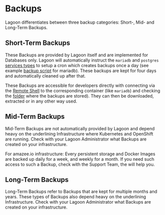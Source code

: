 # Backups

Lagoon differentiates between three backup categories: Short-, Mid- and Long-Term Backups.

## Short-Term Backups

These Backups are provided by Lagoon itself and are implemented for Databases only. Lagoon will automatically instruct the `mariadb` and `postgres` [services types](service_types.md) to setup a cron which creates backups once a day \(see example [backup script](https://github.com/amazeeio/lagoon/blob/docs/images/mariadb/mysql-backup.sh) for mariadb\). These backups are kept for four days and automatically cleaned up after that.

These Backups are accessible for developers directly with connecting via the [Remote Shell](remote_shell.md) to the corresponding container \(like `mariadb`\) and checking the [folder](https://github.com/amazeeio/lagoon/blob/docs/images/mariadb/mysql-backup.sh#L24) where the backups are stored\). They can then be downloaded, extracted or in any other way used.

## Mid-Term Backups

Mid-Term Backups are not automatically provided by Lagoon and depend heavy on the underlining Infrastructure where Kubernetes and OpenShift are running. Check with your Lagoon Administrator what Backups are created on your infrastructure.

For amazee.io infrastructure: Every persistent storage and Docker Images are backed up daily for a week, and weekly for a month. If you need such access to such a Backup, check with the Support Team, the will help you.

## Long-Term Backups

Long-Term Backups refer to Backups that are kept for multiple months and years. These types of Backups also depend heavy on the underlining Infrastructure. Check with your Lagoon Administrator what Backups are created on your infrastructure.

